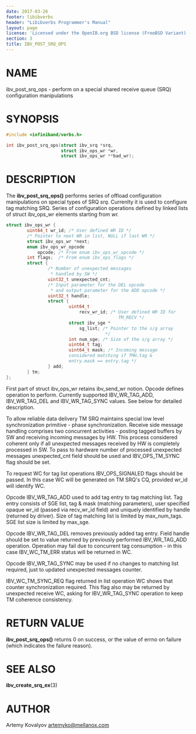 ```yaml
---
date: 2017-03-26
footer: libibverbs
header: "Libibverbs Programmer's Manual"
layout: page
license: 'Licensed under the OpenIB.org BSD license (FreeBSD Variant) - See COPYING.md'
section: 3
title: IBV_POST_SRQ_OPS
---
```


# NAME

ibv_post_srq_ops - perform on a special shared receive queue (SRQ)
configuration manipulations

# SYNOPSIS

```c
#include <infiniband/verbs.h>

int ibv_post_srq_ops(struct ibv_srq *srq,
                     struct ibv_ops_wr *wr,
                     struct ibv_ops_wr **bad_wr);
```

# DESCRIPTION

The **ibv_post_srq_ops()** performs series of offload configuration
manipulations on special types of SRQ *srq*. Currenlty it is used to configure
tag matching SRQ. Series of configuration operations defined by linked lists
of struct ibv_ops_wr elements starting from *wr.*


```c
struct ibv_ops_wr {
        uint64_t wr_id; /* User defined WR ID */
        /* Pointer to next WR in list, NULL if last WR */
        struct ibv_ops_wr *next;
        enum ibv_ops_wr_opcode
            opcode; /* From enum ibv_ops_wr_opcode */
        int flags;  /* From enum ibv_ops_flags */
        struct {
                /* Number of unexpected messages
                 * handled by SW */
                uint32_t unexpected_cnt;
                /* Input parameter for the DEL opcode
                 * and output parameter for the ADD opcode */
                uint32_t handle;
                struct {
                        uint64_t
                            recv_wr_id; /* User defined WR ID for
                                           TM_RECV */
                        struct ibv_sge *
                            sg_list; /* Pointer to the s/g array
                                      */
                        int num_sge; /* Size of the s/g array */
                        uint64_t tag;
                        uint64_t mask; /* Incoming message
                        considered matching if TMH.tag &
                        entry.mask == entry.tag */
                } add;
        } tm;
};
```


First part of struct ibv_ops_wr retains ibv_send_wr notion. Opcode defines
operation to perform. Currently supported IBV_WR_TAG_ADD, IBV_WR_TAG_DEL and
IBV_WR_TAG_SYNC values. See below for detailed description.

To allow reliable data delivery TM SRQ maintains special low level
synchronization primitive - phase synchronization. Receive side message
handling comprises two concurrent activities - posting tagged buffers by SW
and receiving incoming messages by HW. This process considered coherent only
if all unexpected messages received by HW is completely processed in SW. To
pass to hardware number of processed unexpected messages unexpected_cnt field
should be used and IBV_OPS_TM_SYNC flag should be set.

To request WC for tag list operations IBV_OPS_SIGNALED flags should be passed.
In this case WC will be generated on TM SRQ's CQ, provided wr_id will identify
WC.

Opcode IBV_WR_TAG_ADD used to add tag entry to tag matching list. Tag entry
consists of SGE list, tag & mask (matching parameters), user specified opaque
wr_id (passed via recv_wr_id field) and uniquely identified by handle
(returned by driver). Size of tag matching list is limited by max_num_tags.
SGE list size is limited by max_sge.

Opcode IBV_WR_TAG_DEL removes previously added tag entry. Field handle should
be set to value returned by previously performed IBV_WR_TAG_ADD operation.
Operation may fail due to concurrent tag consumption - in this case
IBV_WC_TM_ERR status will be returned in WC.

Opcode IBV_WR_TAG_SYNC may be used if no changes to matching list required,
just to updated unexpected messages counter.

IBV_WC_TM_SYNC_REQ flag returned in list operation WC shows that counter
synchronization required. This flag also may be returned by unexpected receive
WC, asking for IBV_WR_TAG_SYNC operation to keep TM coherence consistency.

# RETURN VALUE

**ibv_post_srq_ops()** returns 0 on success, or the value of errno on failure
(which indicates the failure reason).

# SEE ALSO

**ibv_create_srq_ex**(3)

# AUTHOR

Artemy Kovalyov <artemyko@mellanox.com>
